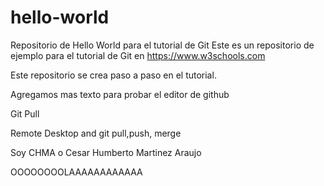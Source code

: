 # hello-world
Repositorio de Hello World para el tutorial de Git
Este es un repositorio de ejemplo para el tutorial de Git en https://www.w3schools.com

Este repositorio se crea paso a paso en el tutorial.

Agregamos mas texto para probar el editor de github

Git Pull

Remote Desktop and git pull,push, merge

Soy CHMA o Cesar Humberto Martinez Araujo


OOOOOOOOLAAAAAAAAAAAA
